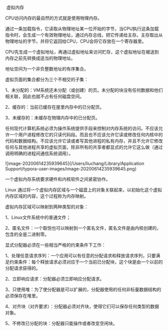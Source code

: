 ​																		虚拟内存

CPU访问内存的最自然的方式就是使用物理内存。

通过一条加载指令，它读取从物理地址某一位开始的字节，当CPU执行这条加载指令时，会生成一个有效物理地址，通过内存总线，把它传递给主存。主存取出从物理地址的字节，并将它返回给CPU，CPU会将它存放在一个寄存器里。

CPU先生成一个虚拟地址，再通过虚拟地址来访问贮存，这个虚拟地址在被送到内存之前先转换成适当的物理地址。

地址空间为一个非负整数地址的有序集合。

虚拟页面的集合都分为三个不相交的子集：

1、未分配的：VM系统还未分配（或创建）的页。未分配的块没有任何数据和他们相关联，因此也就不占有任何磁盘空间。

2、缓存的：当前已缓存在屋里内存中的已分配页。

3、未缓存的：未缓存在物理内存中的已分配页。

任何现代计算机系统必须为操作系统提供手段来控制对内存系统的访问。不应该允许一个用户进程修改它的只读代码段。而且也不应该允许它读或修改任何内核中的代码和数据结构。不应该允许它读或者写其他进程的私有内存，并且不允许它修改任何与其他进程共享的虚拟页面，除非所有的共享者都显式的允许它这么做（通过调用明确的进程间通信系统调用）。

![image-20200614235939645](/Users/liuchang/Library/Application Support/typora-user-images/image-20200614235939645.png)

一个虚拟内存系统要求硬件和内核软件之间紧密协作。

Linux 通过将一个虚拟内存区域与一个磁盘上的对象关联起来，以初始化这个虚拟内存区域的内容，这个过程称为内存映射。

虚拟内存区域可以映射到两种类型的对象：

1、Linux文件系统中的普通文件；

2、匿名文件：一个取悦也可以映射到一个匿名文件，匿名文件是由内核创建的，包含的全是二进制零。

显式分配器必须在一些相当严格的约束条件下工作：

1、处理任意请求序列：一个应用可以有任意的分配请求和释放请求序列，只要满足约束条件：每个释放请求必须对应于一个当前已分配块，这个块是由一个以前的分配请求获得的。

2、立即响应请求：分配器必须立即响应分配请求。

3、只使用堆：为了使分配器是可以扩展的，分配器使用的任何非标量数据结构的必须保存在堆里。

4、对齐块（对齐要求）：分配器必须对齐块，使得它们可以保存任何类型的数据对象。

5、不修改已分配的块：分配器只能操作或者改变空闲块。









